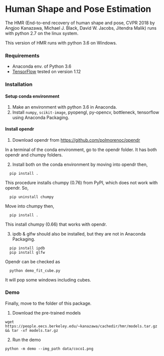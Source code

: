 # Human Shape and Pose Estimation

The HMR (End-to-end recovery of human shape and pose, CVPR 2018 by Angjoo Kanazawa, Michael J. Black, David W. Jacobs, Jitendra Malik) runs with python 2.7 on the linux system.

This version of HMR runs with python 3.6 on Windows.

### Requirements
- Anaconda env. of Python 3.6
- [TensorFlow](https://www.tensorflow.org/) tested on version 1.12

### Installation
#### Setup conda environment
1. Make an environment with python 3.6 in Anaconda.
2. Install `numpy`, `scikit-image`, pyopengl, py-opencv, bottleneck, tensorflow using Anaconda Packaging.

#### Install opendr
1. Download opendr from https://github.com/polmorenoc/opendr

In a terminal of the conda environment, go to the opendr folder. It has both opendr and chumpy folders.

2. Install both on the conda environment by
moving into opendr then,
```
  pip install .
```

This procedure installs chumpy (0.76) from PyPI, which does not work with opendr. So,
```
  pip uninstall chumpy
```
Move into chumpy then,
```
  pip install .
```
This install chumpy (0.66) that works with opendr.

3. ipdb & glfw should also be installed, but they are not in Anaconda Packaging.
```
  pip install ipdb
  pip install glfw
```
Opendr can be checked as
```
  python demo_fit_cube.py
```
It will pop some windows including cubes.

### Demo
Finally, move to the folder of this package.

1. Download the pre-trained models
```
wget https://people.eecs.berkeley.edu/~kanazawa/cachedir/hmr/models.tar.gz && tar -xf models.tar.gz
```

2. Run the demo
```
python -m demo --img_path data/coco1.png
```
